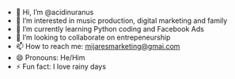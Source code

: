 - 👋 Hi, I’m @acidinuranus
- 👀 I’m interested in music production, digital marketing and family
- 🌱 I’m currently learning Python coding and Facebook Ads
- 💞️ I’m looking to collaborate on entrepeneurship
- 📫 How to reach me: mijaresmarketing@gmai.com
- 😄 Pronouns: He/Him
- ⚡ Fun fact: I love rainy days

<!---
acidinuranus/acidinuranus is a ✨ special ✨ repository because its `README.md` (this file) appears on your GitHub profile.
You can click the Preview link to take a look at your changes.
--->

